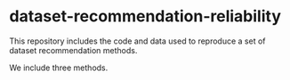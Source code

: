 # dataset-recommendation-reliability
This repository includes the code and data used to reproduce a set of dataset recommendation methods.

We include three methods.
